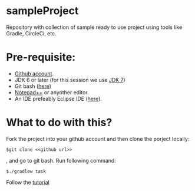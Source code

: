 # sampleProject
Repository with collection of sample ready to use project using tools like Gradle, CircleCi, etc.

# Pre-requisite:
 * [Github account](https://github.com/join). 
 * JDK 6 or later (for this session we use [JDK 7](http://download.oracle.com/otn-pub/java/jdk/7u79-b15/jdk-7u79-windows-x64.exe))
 * Git bash ([here](https://github.com/msysgit/msysgit/releases/download/Git-1.9.5-preview20150319/Git-1.9.5-preview20150319.exe))
 * [Notepad++](https://notepad-plus-plus.org/repository/6.x/6.8.2/npp.6.8.2.Installer.exe) or anyother editor.
 * An IDE prefeably Eclipse IDE ([here](http://www.eclipse.org/downloads/download.php?file=/technology/epp/downloads/release/luna/SR2/eclipse-java-luna-SR2-win32-x86_64.zip)).

# What to do with this?
Fork the project into your github account and then clone the porject locally:
```
$git clone <<github url>>
```

, and go to git bash. Run following command: 
```
$./gradlew task
```

Follow the [tutorial](tutorial.md)
